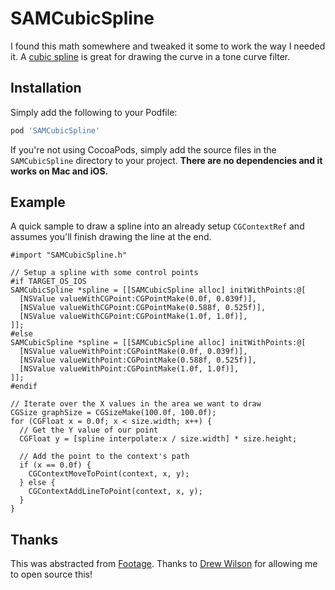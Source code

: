 # SAMCubicSpline

I found this math somewhere and tweaked it some to work the way I needed it. A [cubic spline](http://en.wikipedia.org/wiki/Cubic_spline) is great for drawing the curve in a tone curve filter.

## Installation

Simply add the following to your Podfile:

``` ruby
pod 'SAMCubicSpline'
```

If you're not using CocoaPods, simply add the source files in the `SAMCubicSpline` directory to your project. **There are no dependencies and it works on Mac and iOS.**

## Example

A quick sample to draw a spline into an already setup `CGContextRef` and assumes you'll finish drawing the line at the end.

``` objc
#import "SAMCubicSpline.h"

// Setup a spline with some control points
#if TARGET_OS_IOS
SAMCubicSpline *spline = [[SAMCubicSpline alloc] initWithPoints:@[
  [NSValue valueWithCGPoint:CGPointMake(0.0f, 0.039f)],
  [NSValue valueWithCGPoint:CGPointMake(0.588f, 0.525f)],
  [NSValue valueWithCGPoint:CGPointMake(1.0f, 1.0f)],
]];
#else
SAMCubicSpline *spline = [[SAMCubicSpline alloc] initWithPoints:@[
  [NSValue valueWithPoint:CGPointMake(0.0f, 0.039f)],
  [NSValue valueWithPoint:CGPointMake(0.588f, 0.525f)],
  [NSValue valueWithPoint:CGPointMake(1.0f, 1.0f)],
]];
#endif

// Iterate over the X values in the area we want to draw
CGSize graphSize = CGSizeMake(100.0f, 100.0f);
for (CGFloat x = 0.0f; x < size.width; x++) {
  // Get the Y value of our point
  CGFloat y = [spline interpolate:x / size.width] * size.height;

  // Add the point to the context's path
  if (x == 0.0f) {
    CGContextMoveToPoint(context, x, y);
  } else {
    CGContextAddLineToPoint(context, x, y);
  }
}
```

## Thanks

This was abstracted from [Footage](http://footageapp.com). Thanks to [Drew Wilson](http://drewwilson.com) for allowing me to open source this!
